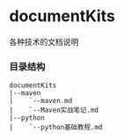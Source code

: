 # documentKits
各种技术的文档说明

### 目录结构 ###
    documentKits
    |--maven
    |    `--maven.md
    |    `--Maven实战笔记.md
    |--python
    |    `--python基础教程.md
